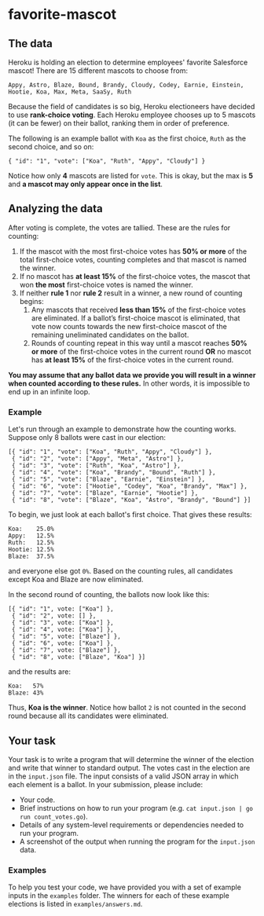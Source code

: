 # favorite-mascot

##  The data

Heroku is holding an election to determine employees' favorite Salesforce mascot! There are 15 different mascots to choose from:

`Appy, Astro, Blaze, Bound, Brandy, Cloudy, Codey, Earnie, Einstein, Hootie, Koa, Max, Meta, SaaSy, Ruth`

Because the field of candidates is so big, Heroku electioneers have decided to use **rank-choice voting**. Each Heroku employee chooses up to 5 mascots (it can be fewer) on their ballot, ranking them in order of preference.

The following is an example ballot with `Koa` as the first choice, `Ruth` as the second choice, and so on:

```
{ "id": "1", "vote": ["Koa", "Ruth", "Appy", "Cloudy"] }
```

Notice how only **4** mascots are listed for `vote`. This is okay, but the max is **5** and **a mascot may only appear once in the list**.
	
## Analyzing the data

After voting is complete, the votes are tallied. These are the rules for counting:	

1. If the mascot with the most first-choice votes has **50% or more** of the total first-choice votes, counting completes and that mascot is named the winner.
1. If no mascot has **at least 15%** of the first-choice votes, the mascot that won **the most** first-choice votes is named the winner.
1. If neither **rule 1** nor **rule 2** result in a winner, a new round of counting begins:
    1. Any mascots that received **less than 15%** of the first-choice votes are eliminated. If a ballot’s first-choice mascot is eliminated, that vote now counts towards the new first-choice mascot of the remaining uneliminated candidates on the ballot.
    1. Rounds of counting repeat in this way until a mascot reaches **50% or more** of the first-choice votes in the current round **OR** no mascot has **at least 15%** of the first-choice votes in the current round.

**You may assume that any ballot data we provide you will result in a winner when counted according to these rules.** In other words, it is impossible to end up in an infinite loop.

### Example

Let's run through an example to demonstrate how the counting works. Suppose only 8 ballots were cast in our election:

```
[{ "id": "1", "vote": ["Koa", "Ruth", "Appy", "Cloudy"] },
 { "id": "2", "vote": ["Appy", "Meta", "Astro"] },
 { "id": "3", "vote": ["Ruth", "Koa", "Astro"] },
 { "id": "4", "vote": ["Koa", "Brandy", "Bound", "Ruth"] },
 { "id": "5", "vote": ["Blaze", "Earnie", "Einstein"] },
 { "id": "6", "vote": ["Hootie", "Codey", "Koa", "Brandy", "Max"] },
 { "id": "7", "vote": ["Blaze", "Earnie", "Hootie"] },
 { "id": "8", "vote": ["Blaze", "Koa", "Astro", "Brandy", "Bound"] }]
```

To begin, we just look at each ballot's first choice. That gives these results:
```
Koa:    25.0%
Appy:   12.5%
Ruth:   12.5%
Hootie: 12.5%
Blaze:  37.5%
```
and everyone else got `0%`. Based on the counting rules, all candidates except Koa and Blaze are now eliminated.

In the second round of counting, the ballots now look like this:

```
[{ "id": "1", vote: ["Koa"] },
 { "id": "2", vote: [] },
 { "id": "3", vote: ["Koa"] },
 { "id": "4", vote: ["Koa"] },
 { "id": "5", vote: ["Blaze"] },
 { "id": "6", vote: ["Koa"] },
 { "id": "7", vote: ["Blaze"] },
 { "id": "8", vote: ["Blaze", "Koa"] }]
```
and the results are:
```
Koa:   57%
Blaze: 43%
```

Thus, **Koa is the winner**.
Notice how ballot `2` is not counted in the second round because all its candidates were eliminated.


## Your task
	
Your task is to write a program that will determine the winner of the election and write that winner to standard output. The votes cast in the election are in the `input.json` file. The input consists of a valid JSON array in which each element is a ballot. In your submission, please include:
- Your code.
- Brief instructions on how to run your program (e.g. `cat input.json | go run count_votes.go`).
- Details of any system-level requirements or dependencies needed to run your program.
- A screenshot of the output when running the program for the `input.json` data.

### Examples

To help you test your code, we have provided you with a set of example inputs in the `examples` folder. The winners for each of these example elections is listed in `examples/answers.md`.
